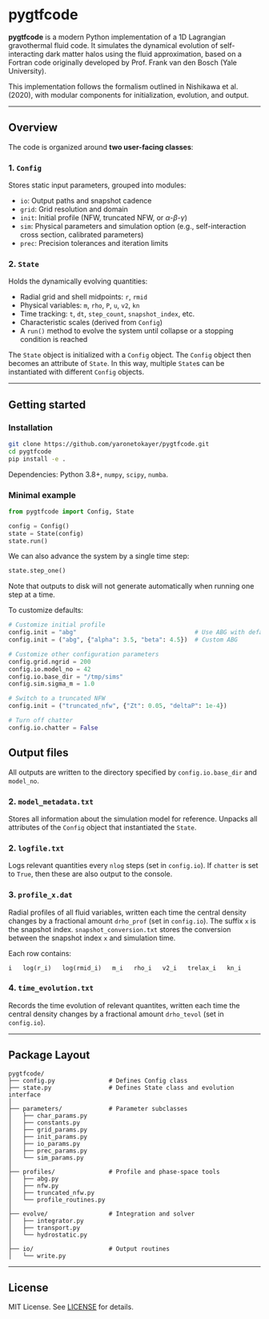 # pygtfcode

**pygtfcode** is a modern Python implementation of a 1D Lagrangian gravothermal fluid code. It simulates the dynamical evolution of self-interacting dark matter halos using the fluid approximation, based on a Fortran code originally developed by Prof. Frank van den Bosch (Yale University).

This implementation follows the formalism outlined in Nishikawa et al. (2020), with modular components for initialization, evolution, and output.

---

## Overview

The code is organized around **two user-facing classes**:

### 1. `Config`

Stores static input parameters, grouped into modules:

* `io`: Output paths and snapshot cadence
* `grid`: Grid resolution and domain
* `init`: Initial profile (NFW, truncated NFW, or $\alpha$-$\beta$-$\gamma$)
* `sim`: Physical parameters and simulation option (e.g., self-interaction cross section, calibrated parameters)
* `prec`: Precision tolerances and iteration limits

### 2. `State`

Holds the dynamically evolving quantities:

* Radial grid and shell midpoints: `r`, `rmid`
* Physical variables: `m`, `rho`, `P`, `u`, `v2`, `kn`
* Time tracking: `t`, `dt`, `step_count`, `snapshot_index`, etc.
* Characteristic scales (derived from `Config`)
* A `run()` method to evolve the system until collapse or a stopping condition is reached

The `State` object is initialized with a `Config` object.  The `Config` object then becomes an attribute of `State`.  In this way, multiple `State`s can be instantiated with different `Config` objects.

---

## Getting started

### Installation

```bash
git clone https://github.com/yaronetokayer/pygtfcode.git
cd pygtfcode
pip install -e .
```

Dependencies: Python 3.8+, `numpy`, `scipy`, `numba`.

### Minimal example

```python
from pygtfcode import Config, State

config = Config()
state = State(config)
state.run()
```

We can also advance the system by a single time step:

```python
state.step_one()
```

Note that outputs to disk will not generate automatically when running one step at a time.

To customize defaults:

```python
# Customize initial profile
config.init = "abg"                                 # Use ABG with default params
config.init = ("abg", {"alpha": 3.5, "beta": 4.5})  # Custom ABG

# Customize other configuration parameters
config.grid.ngrid = 200
config.io.model_no = 42
config.io.base_dir = "/tmp/sims"
config.sim.sigma_m = 1.0

# Switch to a truncated NFW
config.init = ("truncated_nfw", {"Zt": 0.05, "deltaP": 1e-4})

# Turn off chatter
config.io.chatter = False
```
## Output files

All outputs are written to the directory specified by `config.io.base_dir` and `model_no`.

### 2. `model_metadata.txt`

Stores all information about the simulation model for reference.  Unpacks all attributes of the `Config` object that instantiated the `State`.

### 2. `logfile.txt`

Logs relevant quantities every `nlog` steps (set in `config.io`).  If `chatter` is set to `True`, then these are also output to the console.

### 3. `profile_x.dat`

Radial profiles of all fluid variables, written each time the central density changes by a fractional amount `drho_prof` (set in `config.io`). The suffix `x` is the snapshot index.  `snapshot_conversion.txt` stores the conversion between the snapshot index `x` and simulation time.

Each row contains:

```
i   log(r_i)   log(rmid_i)   m_i   rho_i   v2_i   trelax_i   kn_i
```

### 4. `time_evolution.txt`

Records the time evolution of relevant quantites, written each time the central density changes by a fractional amount `drho_tevol` (set in `config.io`).

---

## Package Layout

```
pygtfcode/
├── config.py               # Defines Config class
├── state.py                # Defines State class and evolution interface
│
├── parameters/             # Parameter subclasses
│   ├── char_params.py
│   ├── constants.py
│   ├── grid_params.py
│   ├── init_params.py
│   ├── io_params.py
│   ├── prec_params.py
│   └── sim_params.py
│
├── profiles/               # Profile and phase-space tools
│   ├── abg.py
│   ├── nfw.py
│   ├── truncated_nfw.py
│   └── profile_routines.py
│
├── evolve/                 # Integration and solver
│   ├── integrator.py
│   ├── transport.py
│   └── hydrostatic.py
│
├── io/                     # Output routines
│   └── write.py
```

---

## License

MIT License. See [LICENSE](./LICENSE) for details.
